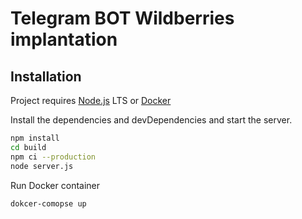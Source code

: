 # Telegram BOT Wildberries implantation

## Installation

Project requires [Node.js](https://nodejs.org/) LTS or [Docker](https://www.docker.com/)

Install the dependencies and devDependencies and start the server.

```sh
npm install
cd build
npm ci --production
node server.js
```


Run Docker container

```sh
dokcer-comopse up
```
